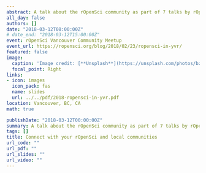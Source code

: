 ```yaml
---
abstract: A talk about the rOpenSci community as part of 7 talks by rOpenSci staff and leadership team members
all_day: false
authors: []
date: "2018-03-12T08:00:00Z"
# date_end: "2018-03-12T15:00:00Z"
event: rOpenSci Vancouver Community Meetup
event_url: https://ropensci.org/blog/2018/02/23/ropensci-in-yvr/
featured: false
image:
  caption: 'Image credit: [**Unsplash**](https://unsplash.com/photos/bzdhc5b3Bxs)'
  focal_point: Right
links:
- icon: images
  icon_pack: fas
  name: slides
  url: ../../pdf/2018-ropensci-in-yvr.pdf
location: Vancouver, BC, CA
math: true

publishDate: "2018-03-12T00:00:00Z"
summary: A talk about the rOpenSci community as part of 7 talks by rOpenSci staff and leadership team members
tags: []
title: Connect with your rOpenSci and local communities
url_code: ""
url_pdf: ""
url_slides: ""
url_video: ""
---
```

